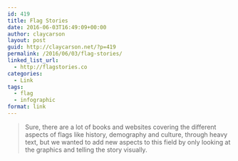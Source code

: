 ```yaml
---
id: 419
title: Flag Stories
date: 2016-06-03T16:49:09+00:00
author: claycarson
layout: post
guid: http://claycarson.net/?p=419
permalink: /2016/06/03/flag-stories/
linked_list_url:
  - http://flagstories.co
categories:
  - Link
tags:
  - flag
  - infographic
format: link
---
```

> Sure, there are a lot of books and websites covering the different aspects of flags like history, demography and culture, through heavy text, but we wanted to add new aspects to this field by only looking at the graphics and telling the story visually.